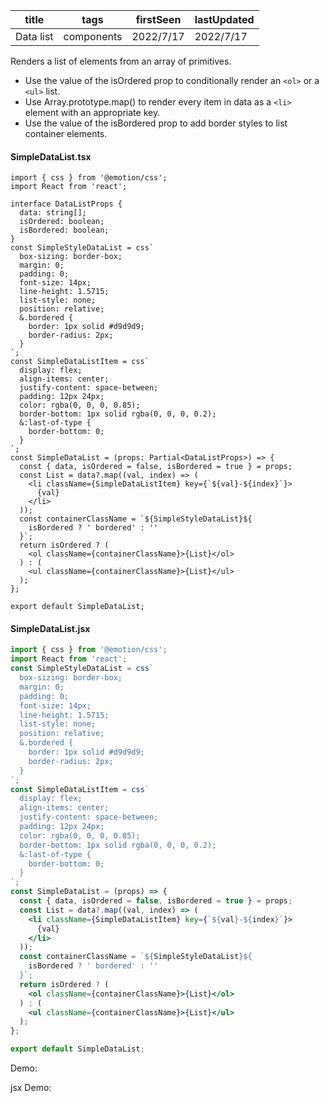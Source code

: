 | title     | tags       | firstSeen | lastUpdated |
| --------- | ---------- | --------- | ----------- |
| Data list | components | 2022/7/17 | 2022/7/17   |

Renders a list of elements from an array of primitives.

- Use the value of the isOrdered prop to conditionally render an `<ol>` or a `<ul>` list.
- Use Array.prototype.map() to render every item in data as a `<li>` element with an appropriate key.
- Use the value of the isBordered prop to add border styles to list container elements.

#### SimpleDataList.tsx

```tsx | pure
import { css } from '@emotion/css';
import React from 'react';

interface DataListProps {
  data: string[];
  isOrdered: boolean;
  isBordered: boolean;
}
const SimpleStyleDataList = css`
  box-sizing: border-box;
  margin: 0;
  padding: 0;
  font-size: 14px;
  line-height: 1.5715;
  list-style: none;
  position: relative;
  &.bordered {
    border: 1px solid #d9d9d9;
    border-radius: 2px;
  }
`;
const SimpleDataListItem = css`
  display: flex;
  align-items: center;
  justify-content: space-between;
  padding: 12px 24px;
  color: rgba(0, 0, 0, 0.85);
  border-bottom: 1px solid rgba(0, 0, 0, 0.2);
  &:last-of-type {
    border-bottom: 0;
  }
`;
const SimpleDataList = (props: Partial<DataListProps>) => {
  const { data, isOrdered = false, isBordered = true } = props;
  const List = data?.map((val, index) => (
    <li className={SimpleDataListItem} key={`${val}-${index}`}>
      {val}
    </li>
  ));
  const containerClassName = `${SimpleStyleDataList}${
    isBordered ? ' bordered' : ''
  }`;
  return isOrdered ? (
    <ol className={containerClassName}>{List}</ol>
  ) : (
    <ul className={containerClassName}>{List}</ul>
  );
};

export default SimpleDataList;
```

#### SimpleDataList.jsx

```jsx | pure
import { css } from '@emotion/css';
import React from 'react';
const SimpleStyleDataList = css`
  box-sizing: border-box;
  margin: 0;
  padding: 0;
  font-size: 14px;
  line-height: 1.5715;
  list-style: none;
  position: relative;
  &.bordered {
    border: 1px solid #d9d9d9;
    border-radius: 2px;
  }
`;
const SimpleDataListItem = css`
  display: flex;
  align-items: center;
  justify-content: space-between;
  padding: 12px 24px;
  color: rgba(0, 0, 0, 0.85);
  border-bottom: 1px solid rgba(0, 0, 0, 0.2);
  &:last-of-type {
    border-bottom: 0;
  }
`;
const SimpleDataList = (props) => {
  const { data, isOrdered = false, isBordered = true } = props;
  const List = data?.map((val, index) => (
    <li className={SimpleDataListItem} key={`${val}-${index}`}>
      {val}
    </li>
  ));
  const containerClassName = `${SimpleStyleDataList}${
    isBordered ? ' bordered' : ''
  }`;
  return isOrdered ? (
    <ol className={containerClassName}>{List}</ol>
  ) : (
    <ul className={containerClassName}>{List}</ul>
  );
};

export default SimpleDataList;
```

Demo:

<code src="./Demo.tsx"></code>

jsx Demo:

<code src="./jsx/Demo.jsx"></code>
